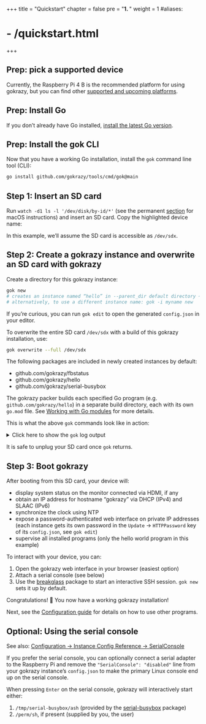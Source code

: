 +++
title = "Quickstart"
chapter = false
pre = "<b>1. </b>"
weight = 1
#aliases:
#  - /quickstart.html
+++

## Prep: pick a supported device

Currently, the Raspberry Pi 4 B is the recommended platform for
using gokrazy, but you can find
other <a href="/platforms/">supported and upcoming platforms</a>.

## Prep: Install Go

If you don’t already have Go installed, <a href="https://golang.org/dl/">install the latest Go version</a>.

## Prep: Install the gok CLI

Now that you have a working Go installation, install the <code>gok</code> command line tool (CLI):

```bash
go install github.com/gokrazy/tools/cmd/gok@main
```

## Step 1: Insert an SD card

Run `watch -d1 ls -l '/dev/disk/by-id/*'` (see the permanent [section](https://gokrazy.org/userguide/permanent-data/section) for macOS instructions)
and insert an SD card. Copy the highlighted device name:

<script id="asciicast-G0PosAYGvUSnB3htMpLIz0p68" src="https://asciinema.org/a/G0PosAYGvUSnB3htMpLIz0p68.js" async></script>

In this example, we’ll assume the SD card is accessible as <code>/dev/sdx</code>.

## Step 2: Create a gokrazy instance and overwrite an SD card with gokrazy

Create a directory for this gokrazy instance:

```bash
gok new
# creates an instance named “hello” in --parent_dir default directory ~/gokrazy
# alternatively, to use a different instance name: gok -i myname new
```

If you’re curious, you can run `gok edit` to open the generated `config.json` in
your editor.

To overwrite the entire SD card <code>/dev/sdx</code> with a build of this
gokrazy installation, use:

```bash
gok overwrite --full /dev/sdx
```

The following packages are included in newly created instances by default:

* github.com/gokrazy/fbstatus
* github.com/gokrazy/hello
* github.com/gokrazy/serial-busybox

The gokrazy packer builds each specified Go program
(e.g. `github.com/gokrazy/hello`) in a separate build directory, each with its
own `go.mod` file. See [Working with Go modules](/development/modules/) for more
details.

This is what the above `gok` commands look like in action:

<script id="asciicast-Va7hPXCP1BKCt4DX0wRup52Bl" src="https://asciinema.org/a/Va7hPXCP1BKCt4DX0wRup52Bl.js" async></script>

<details>

<summary style="display: list-item">
Click here to show the <code>gok</code> log output
</summary>

```text
gokrazy gok ga84f00+ on GOARCH=amd64 GOOS=linux

Build target: CGO_ENABLED=0 GOARCH=arm64 GOOS=linux
Build timestamp: 2023-01-12T23:36:34+01:00
Loading system CA certificates from /etc/ssl/certs/ca-certificates.crt
Building 4 Go packages:

  github.com/gokrazy/fbstatus

  github.com/gokrazy/hello

  github.com/gokrazy/serial-busybox

  github.com/gokrazy/breakglass
    will be started with command-line flags
      from /home/michael/gokrazy/hello/config.json
      last modified: 2023-01-12T23:36:23+01:00 (10s ago)

[done] in 1.40s

Including extra files for Go packages:

  github.com/gokrazy/breakglass
    will include extra files in the root file system
      from /home/michael/gokrazy/hello/breakglass.authorized_keys
      last modified: 2023-01-12T23:36:23+01:00 (12s ago)

Including loadable kernel modules from:
/home/michael/go/pkg/mod/github.com/gokrazy/kernel@v0.0.0-20230111172439-0cd82b0bec82/lib/modules

Feature summary:
  use GPT: true
  use PARTUUID: true
  use GPT PARTUUID: true
2023/01/12 23:36:36 partitioning /dev/disk/by-id/usb-TS-RDF5_SD_Transcend_000000000037-0:0 (GPT + Hybrid MBR)
2023/01/12 23:36:36 device holds 15931539456 bytes
2023/01/12 23:36:36 Re-reading partition table failed: permission denied. Remember to unplug and re-plug the SD card before creating a file system for persistent data, if desired.

Creating boot file system
[creating boot file system]
Kernel directory: /home/michael/go/pkg/mod/github.com/gokrazy/kernel@v0.0.0-20230111172439-0cd82b0bec82
EEPROM update summary:
  pieeprom.upd (sig d1e44edf33)
  recovery.bin
  vl805.bin (sig 6246230ecd)
[done] in 0.18s, 71 MiB
MBR summary:
  LBAs: vmlinuz=51795 cmdline.txt=144875
  PARTUUID: 4f9f2cab

Creating root file system
[done] in 0.33s
If your applications need to store persistent data, unplug and re-plug the SD card, then create a file system using e.g.:

	mkfs.ext4 /dev/disk/by-partuuid/60c24cc1-f3f9-427a-8199-4f9f2cab0004

To boot gokrazy, plug the SD card into a supported device (see https://gokrazy.org/platforms/)


Build complete!

To interact with the device, gokrazy provides a web interface reachable at:

	http://gokrazy:<automatically-generated-random-password>@hello/

In addition, the following Linux consoles are set up:

	1. foreground Linux framebuffer console on HDMI

```

</details>

It is safe to unplug your SD card once <code>gok</code> returns.

## Step 3: Boot gokrazy

After booting from this SD card, your device will:

- display system status on the monitor connected via HDMI, if any
- obtain an IP address for hostname “gokrazy” via DHCP (IPv4) and SLAAC (IPv6)
- synchronize the clock using NTP
- expose a password-authenticated web interface on private IP addresses<br>
  (each instance gets its own password in the `Update` → `HTTPPassword` key of its `config.json`, see `gok edit`)
- supervise all installed programs (only the hello world program in this example)

To interact with your device, you can:

1. Open the gokrazy web interface in your browser (easiest option)
1. Attach a serial console (see below)
1. Use the [breakglass](https://github.com/gokrazy/breakglass) package to start an interactive SSH session. `gok new` sets it up by default.

Congratulations! 🎉 You now have a working gokrazy installation!

Next, see the [Configuration guide](/userguide/) for details on how to use other
programs.

## Optional: Using the serial console

See also: [Configuration → Instance Config Reference →
SerialConsole](/userguide/instance-config/#serialconsole)

If you prefer the serial console, you can optionally connect a serial adapter to
the Raspberry Pi and remove the `"SerialConsole": "disabled"` line from your gokrazy
instance’s `config.json` to make the primary Linux console end up on the serial
console.

When pressing <code>Enter</code> on the serial console, gokrazy will
interactively start either:

1. `/tmp/serial-busybox/ash` (provided by the [serial-busybox](https://github.com/gokrazy/serial-busybox) package)
1. `/perm/sh`, if present (supplied by you, the user)
